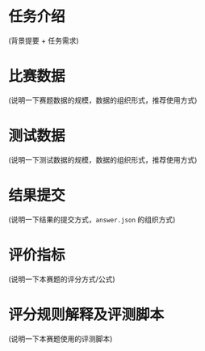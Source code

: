 # 任务介绍

(背景提要 + 任务需求)

# 比赛数据

(说明一下赛题数据的规模，数据的组织形式，推荐使用方式)

# 测试数据

(说明一下测试数据的规模，数据的组织形式，推荐使用方式)

# 结果提交

(说明一下结果的提交方式，`answer.json` 的组织方式)

# 评价指标

(说明一下本赛题的评分方式/公式)

# 评分规则解释及评测脚本

(说明一下本赛题使用的评测脚本)